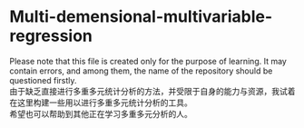 # Multi-demensional-multivariable-regression
Please note that this file is created only for the purpose of learning. It may contain errors, and among them, the name of the repository should be questioned firstly.  
由于缺乏直接进行多重多元统计分析的方法，并受限于自身的能力与资源，我试着在这里构建一些用以进行多重多元统计分析的工具。  
希望也可以帮助到其他正在学习多重多元分析的人。
